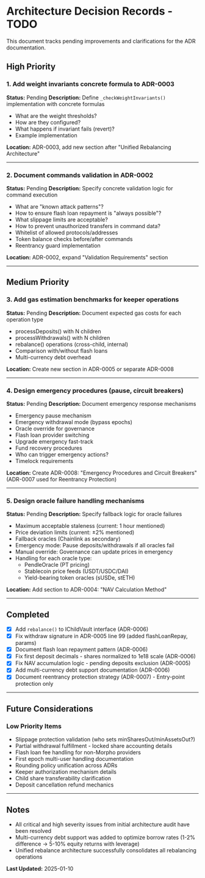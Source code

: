 # Architecture Decision Records - TODO

This document tracks pending improvements and clarifications for the ADR documentation.

## High Priority

### 1. Add weight invariants concrete formula to ADR-0003
**Status:** Pending
**Description:** Define `_checkWeightInvariants()` implementation with concrete formulas
- What are the weight thresholds?
- How are they configured?
- What happens if invariant fails (revert)?
- Example implementation

**Location:** ADR-0003, add new section after "Unified Rebalancing Architecture"

---

### 2. Document commands validation in ADR-0002
**Status:** Pending
**Description:** Specify concrete validation logic for command execution
- What are "known attack patterns"?
- How to ensure flash loan repayment is "always possible"?
- What slippage limits are acceptable?
- How to prevent unauthorized transfers in command data?
- Whitelist of allowed protocols/addresses
- Token balance checks before/after commands
- Reentrancy guard implementation

**Location:** ADR-0002, expand "Validation Requirements" section

---

## Medium Priority

### 3. Add gas estimation benchmarks for keeper operations
**Status:** Pending
**Description:** Document expected gas costs for each operation type
- processDeposits() with N children
- processWithdrawals() with N children
- rebalance() operations (cross-child, internal)
- Comparison with/without flash loans
- Multi-currency debt overhead

**Location:** Create new section in ADR-0005 or separate ADR-0008

---

### 4. Design emergency procedures (pause, circuit breakers)
**Status:** Pending
**Description:** Document emergency response mechanisms
- Emergency pause mechanism
- Emergency withdrawal mode (bypass epochs)
- Oracle override for governance
- Flash loan provider switching
- Upgrade emergency fast-track
- Fund recovery procedures
- Who can trigger emergency actions?
- Timelock requirements

**Location:** Create ADR-0008: "Emergency Procedures and Circuit Breakers" (ADR-0007 used for Reentrancy Protection)

---

### 5. Design oracle failure handling mechanisms
**Status:** Pending
**Description:** Specify fallback logic for oracle failures
- Maximum acceptable staleness (current: 1 hour mentioned)
- Price deviation limits (current: ±2% mentioned)
- Fallback oracles (Chainlink as secondary)
- Emergency mode: Pause deposits/withdrawals if all oracles fail
- Manual override: Governance can update prices in emergency
- Handling for each oracle type:
  - PendleOracle (PT pricing)
  - Stablecoin price feeds (USDT/USDC/DAI)
  - Yield-bearing token oracles (sUSDe, stETH)

**Location:** Add section to ADR-0004: "NAV Calculation Method"

---

## Completed

- [x] Add `rebalance()` to IChildVault interface (ADR-0006)
- [x] Fix withdraw signature in ADR-0005 line 99 (added flashLoanRepay, params)
- [x] Document flash loan repayment pattern (ADR-0006)
- [x] Fix first deposit decimals - shares normalized to 1e18 scale (ADR-0006)
- [x] Fix NAV accumulation logic - pending deposits exclusion (ADR-0005)
- [x] Add multi-currency debt support documentation (ADR-0006)
- [x] Document reentrancy protection strategy (ADR-0007) - Entry-point protection only

---

## Future Considerations

### Low Priority Items
- Slippage protection validation (who sets minSharesOut/minAssetsOut?)
- Partial withdrawal fulfillment - locked share accounting details
- Flash loan fee handling for non-Morpho providers
- First epoch multi-user handling documentation
- Rounding policy unification across ADRs
- Keeper authorization mechanism details
- Child share transferability clarification
- Deposit cancellation refund mechanics

---

## Notes

- All critical and high severity issues from initial architecture audit have been resolved
- Multi-currency debt support was added to optimize borrow rates (1-2% difference → 5-10% equity returns with leverage)
- Unified rebalance architecture successfully consolidates all rebalancing operations

**Last Updated:** 2025-01-10
